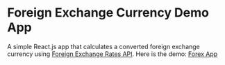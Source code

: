 # Foreign Exchange Currency Demo App
A simple React.js app that calculates a converted foreign exchange currency using [Foreign Exchange Rates API].
Here is the demo: [Forex App]

 [Foreign Exchange Rates API]: <https://exchangeratesapi.io/>
 [Forex App]: <https://aryswisnu.github.io/forex-app/>

